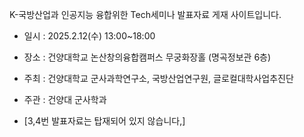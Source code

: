 K-국방산업과 인공지능 융합위한 Tech세미나 발표자료 게재 사이트입니다.

- 일시 : 2025.2.12(수) 13:00~18:00
- 장소 : 건양대학교 논산창의융합캠퍼스 무궁화장홀 (명곡정보관 6층)
- 주최 : 건양대학교 군사과학연구소, 국방산업연구원, 글로컬대학사업추진단
- 주관 : 건양대 군사학과

- [3,4번 발표자료는 탑재되어 있지 않습니다,]
